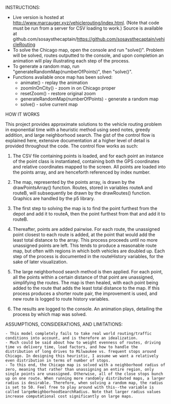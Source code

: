 INSTRUCTIONS:

  - Live version is hosted at http://www.marcauger.xyz/vehiclerouting/index.html. (Note that code must be run from a server for CSV loading to work.) Source is available at github.com/sosaysthecaptain/https://github.com/sosaysthecaptain/vehicleRouting
  - To solve the Chicago map, open the console and run "solve()". Problem will be solved, routes outputted to the console, and upon completion an animation will play illustrating each step of the process.
  - To generate a random map, run "generateRandomMap(numberOfPoints)", then "solve()".
  - Functions available once map has been solved:
    - animate() - replay the animation
    - zoomInOnCity() - zoom in on Chicago proper
    - resetZoom() - restore original zoom
    - generateRandomMap(numberOfPoints) - generate a random map
    - solve() - solve current map

HOW IT WORKS

This project provides approximate solutions to the vehicle routing problem in exponential time with a heuristic method using seed notes, greedy addition, and large neighborhood search. The gist of the control flow is explained here, extensive documentation at a higher level of detail is provided throughout the code. The control flow works as such:
  
  1) The CSV file containing points is loaded, and for each point an instance of the point class is instantiated, containing both the GPS coordinates and relative coordinates mapped to the screen. All points are loaded into the points array, and are henceforth referenced by index number.

  2) The map, represented by the points array, is drawn by the drawPointsArray() function. Routes, stored in variables routeA and routeB, will subsequently be drawn by the drawRoutes() function. Graphics are handled by the p5 library.

  3) The first step to solving the map is to find the point furthest from the depot and add it to routeA, then the point furthest from that and add it to routeB.

  4) Thereafter, points are added pairwise. For each route, the unassigned point closest to each route is added, at the point that would add the least total distance to the array. This process proceeds until no more unassigned points are left. This tends to produce a reasonable route map, but often with regions in which both vehicles are doubled up. Each step of the process is documented in the routeHistory variables, for the sake of later visualization.

  5) The large neighborhood search method is then applied. For each point, all the points within a certain distance of that point are unassigned, simplifying the routes. The map is then healed, with each point being added to the route that adds the least total distance to the map. If this process produces a shorter route pair, the improvement is used, and new route is logged to route history variables.

  6) The results are logged to the console. An animation plays, detailing the process by which map was solved.

ASSUMPTIONS, CONSIDERATIONS, AND LIMITATIONS:

    - This model completely fails to take real world routing/traffic conditions into account, and is therefore an idealization.
    - Much could be said about how to weight evenness of routes, driving time vs delivery time, load factors, and how to handle the distribution of long drives to Milwaukee vs. frequent stops around Chicago. In designing this heuristic, I assume we want a relatively even distribution in terms of number of stops.
    - To this end, the Chicago map is solved with a neighborhood radius of zero, meaning that rather than unassigning an entire region, only single points are unassigned. Otherwise, all of the close stops bunch up on one route. When running more randomly distributed maps, a larger radius is desirable. Therefore, when solving a random map, the radius is set to 50. Feel free to play around with this--the variable is called largeNeighborhoodSearchRadius. Note that larger radius values increase computational cost significantly on large maps.